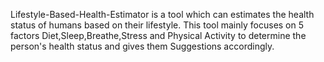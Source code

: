 Lifestyle-Based-Health-Estimator is a tool which can estimates the health status of humans based on their lifestyle. 
This tool mainly focuses on 5 factors Diet,Sleep,Breathe,Stress and Physical Activity to determine the person's
health status and gives them Suggestions accordingly.
